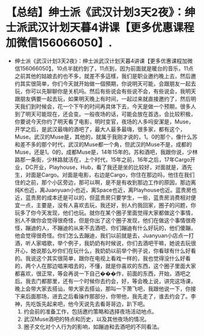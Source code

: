 # 【总结】绅士派《武汉计划3天2夜》：绅士派武汉计划天暮4讲课【更多优惠课程加微信156066050】.

-   绅士派《武汉计划3天2夜》：绅士派武汉计划天暮4讲课【更多优惠课程加微信156066050】。10点半就约到了，11点到，因为前面就是暖台的音乐，11点之前其他的姑娘去的也不多，就差不多這樣，我们是职业邀约晚上去，然后邀约其实很简单，你们今天就开始做一個預期，你说明天可能，会跟朋友一起去玩，你可以先聊聊你是关机吗。然后有些说会有些说不会，有些说会，我明天跟朋友俩要一起去玩，如果明天晚上有时间，一起过来就直接邀约了，然后明天我们到时候会，花一个下午的时间再具体下去，今天是做一个预期，很多人到了明天可能现在，还会变。一般夜场的话，可能会放在首选，会比较积极，你要说今天你约了明天看了电影，明时变官，夜场的人多吗安潔是，Muse，开学之后，是武汉最嗨的酒吧了，最大人最多最嗨，很多家，都有这个，Muse。武汉的Muse是，其他的，就属于我刚才说的，1。0的那个，像什么苏和差不多的那个时代，武汉的Muse都一个角，但武汉的Muse不是，成都的Muse，还是1。0的，成都Muse是，14年15年的。苏和酒吧，我跟你说，少林路那一条街，少林路就活在，上个时代，15年之前，16年之后，17年Cargo开业，DC开业，Playhouse，Hub，看了我还是坐的比较好，对面就是，酒先生，对面是Cargo。对面是电影，右边是Cargo，你住在那边吗，他住在我们住的之前，那个小区旁边，那可以啊，是不是有收到那边工作的原因，那边离纯K也近，离Juanyuan小也近，离Space也近，离Playhouse也近。蓝贵房也近，蓝贵房的成本还是可以的，但蓝贵房只要学生，一些，蓝贵房消费相对便宜一点，主要是，没有人喜欢去玩，我还好，别人约我回家，圈子的问题，你玩多了你今天发现，他们也玩。就你在某个圈子里面觉得大家都做这个事情，别人不做你会觉得很奇怪，但是你出了这个圈子发现，他们在做这个事情很奇怪，蹦迪的人，不蹦迪的从来不去酒吧，你们蹦迪有什么好玩的，他们傻蹦，他会觉得很奇怪。你们怎么去蹦迪，我们以前就是去，Juanyuan小店点一打酒，听人家唱歌，举个例子，我奶奶有时候说，你们去酒吧干嘛，她说去玩很开心，她说那么吵你们在玩什么，我奶奶以前举个例子说，你看球有什么好看的。我说这个其实很简单，跟你在电视上看戏一样的，我也觉得没什么好看的，两个人在那边唱来唱去的，不懂，就是你喜欢的东西，这个圈子里面大家都喜欢，很正常，等会再说一下自己���作，前面的东西，开始，酒吧之后。我去门都那里，还有一个时候你去约会，好，等会晚上说，讲完这场课，晚上会带大家去搭讪，带大家去搭讪，那叫一下萧飞吧，我跟他说一下，你接下来后面那场，进去之后看操作那部分，你带他，我先走了，谁去约会了。李神，先吃饭先起来吧，他今天说先去看哥哥边，趴下吧。
    1.  约会前的准备工作，包括邀约策略和选择夜场活动地点。
    2.  武汉Muse酒吧的特点和历史，以及其他夜场的情况。
    3.  圈子文化对个人行为的影响，如蹦迪和去酒吧的不同看法。